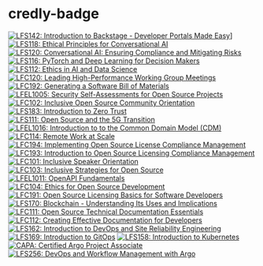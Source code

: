 # credly-badge

<!--START_SECTION:badges-->
[![LFS142: Introduction to Backstage - Developer Portals Made Easy](https://images.credly.com/size/110x110x110x110/images/7caa3e89-2da5-4afc-a694-ebc4c5045c8f/blob)](http://www.credly.com/badges/855722cc-23fd-452c-a6b1-40e3c336f796 "LFS142: Introduction to Backstage - Developer Portals Made Easy")]
[![LFS118: Ethical Principles for Conversational AI](https://images.credly.com/size/110x110x110x110/images/d504af50-e3f2-4fc8-87bb-9d4452fb09f9/blob)](http://www.credly.com/badges/486f5659-d916-4f0d-8669-efa956619c7c "LFS118: Ethical Principles for Conversational AI")
[![LFS120: Conversational AI: Ensuring Compliance and Mitigating Risks](https://images.credly.com/size/110x110x110x110/images/9d8c577d-d242-4b2a-b64f-79dfdcf72ee8/blob)](http://www.credly.com/badges/f67e1f47-ac44-494b-9fd7-bd2e68c451a3 "LFS120: Conversational AI: Ensuring Compliance and Mitigating Risks")
[![LFS116: PyTorch and Deep Learning for Decision Makers](https://images.credly.com/size/110x110x110x110/images/9b88ea8b-bd05-4196-b338-10521ec8305d/blob)](http://www.credly.com/badges/8a0d8d2c-053f-451b-843b-6086f3385cf9 "LFS116: PyTorch and Deep Learning for Decision Makers")
[![LFS112: Ethics in AI and Data Science](https://images.credly.com/size/110x110x110x110/images/ec31c32f-3594-40ec-951b-75720d07efbf/blob)](http://www.credly.com/badges/66fd818d-88a0-46b2-8499-dd845d06b25e "LFS112: Ethics in AI and Data Science")
[![LFC120: Leading High-Performance Working Group Meetings](https://images.credly.com/size/110x110x110x110/images/34172571-ac59-4495-a938-9f731018d696/blob)](http://www.credly.com/badges/f8056927-cf89-4d5f-89b8-4bb03187fac0 "LFC120: Leading High-Performance Working Group Meetings")
[![LFC192: Generating a Software Bill of Materials](https://images.credly.com/size/110x110x110x110/images/3ec4dc00-c5ca-4271-98e7-baf91654f838/blob)](http://www.credly.com/badges/bb6a7960-8b07-42ff-942c-f6955602e7ba "LFC192: Generating a Software Bill of Materials")
[![LFEL1005: Security Self-Assessments for Open Source Projects](https://images.credly.com/size/110x110x110x110/images/3f266148-172f-427c-ba86-d25c73a29d1c/blob)](http://www.credly.com/badges/3e3307bb-a33a-4736-895f-c8a0dc4bac70 "LFEL1005: Security Self-Assessments for Open Source Projects")
[![LFC102: Inclusive Open Source Community Orientation](https://images.credly.com/size/110x110x110x110/images/4c923ac7-3490-4198-8ee6-fa9d3eb99b0d/blob)](http://www.credly.com/badges/b15bc78f-5dc6-4eb5-979e-7cb5bd742157 "LFC102: Inclusive Open Source Community Orientation")
[![LFS183: Introduction to Zero Trust](https://images.credly.com/size/110x110x110x110/images/030d09ff-a748-4dad-a76f-da3fc4d2c25b/blob)](http://www.credly.com/badges/8070d84a-04fb-45cb-8c2e-b3202d53ca03 "LFS183: Introduction to Zero Trust")
[![LFS111: Open Source and the 5G Transition](https://images.credly.com/size/110x110x110x110/images/2a7254bb-1832-40aa-912a-7f85900f93ce/blob)](http://www.credly.com/badges/d2ee3bdb-fadc-4e3e-b880-abe88cabdf70 "LFS111: Open Source and the 5G Transition")
[![LFEL1016: Introduction to to the Common Domain Model (CDM)](https://images.credly.com/size/110x110x110x110/images/655c6902-8aab-46f5-a847-4ff00628c498/blob)](http://www.credly.com/badges/5d5b9aa9-b9e1-4a9d-b83c-2b1e70a3d6d4 "LFEL1016: Introduction to to the Common Domain Model (CDM)")
[![LFC114: Remote Work at Scale](https://images.credly.com/size/110x110x110x110/images/4e7092ff-b0df-4a99-8c57-dd9c3fa9c1f5/blob)](http://www.credly.com/badges/8be8bdea-1bf1-41e8-996f-f1bfcab53fea "LFC114: Remote Work at Scale")
[![LFC194: Implementing Open Source License Compliance Management](https://images.credly.com/size/110x110x110x110/images/efb4ebc9-5b26-49e4-bf8d-52a5996d247a/blob)](http://www.credly.com/badges/95741b0c-86d5-4fde-b08d-44acd8bddaa9 "LFC194: Implementing Open Source License Compliance Management")
[![LFC193: Introduction to Open Source Licensing Compliance Management](https://images.credly.com/size/110x110x110x110/images/647a2912-0b98-4ee3-9cc0-0c89a01cdc02/blob)](http://www.credly.com/badges/0a00473e-6b21-475e-b729-7f4ad235a655 "LFC193: Introduction to Open Source Licensing Compliance Management")
[![LFC101: Inclusive Speaker Orientation](https://images.credly.com/size/110x110x110x110/images/16fbd343-192a-49ee-b9b9-de7bd1d4bf17/blob)](http://www.credly.com/badges/ff8e645c-e7b3-4253-93ef-9ae1ceb30d78 "LFC101: Inclusive Speaker Orientation")
[![LFC103: Inclusive Strategies for Open Source](https://images.credly.com/size/110x110x110x110/images/ec7dd913-1a42-4986-b627-08121eec53e3/blob)](http://www.credly.com/badges/cea32da7-e536-4b20-8e75-1352ca5a18a4 "LFC103: Inclusive Strategies for Open Source")
[![LFEL1011: OpenAPI Fundamentals](https://images.credly.com/size/110x110x110x110/images/702cdbe4-2925-496b-a77f-96fdf90404a7/blob)](http://www.credly.com/badges/9eaf41b2-6c97-4337-a028-32df5b0a4e12 "LFEL1011: OpenAPI Fundamentals")
[![LFC104: Ethics for Open Source Development](https://images.credly.com/size/110x110x110x110/images/46288e51-75a7-4aaa-959e-0156d4b5af92/blob)](http://www.credly.com/badges/0259b6bc-5a1c-4e33-a7d2-744297927f89 "LFC104: Ethics for Open Source Development")
[![LFC191: Open Source Licensing Basics for Software Developers](https://images.credly.com/size/110x110x110x110/images/e80f8a97-fb95-4b3d-b272-4b955b9f4025/blob)](http://www.credly.com/badges/6f8d6232-8449-4677-9e33-cfd29174421c "LFC191: Open Source Licensing Basics for Software Developers")
[![LFS170: Blockchain - Understanding Its Uses and Implications](https://images.credly.com/size/110x110x110x110/images/c0f9fdd5-b0f0-4d4a-b150-b7c01d9d1208/blob)](http://www.credly.com/badges/ab6f3282-d7e9-4554-8c3b-fd10f13fb209 "LFS170: Blockchain - Understanding Its Uses and Implications")
[![LFC111: Open Source Technical Documentation Essentials](https://images.credly.com/size/110x110x110x110/images/286841ed-5966-4843-b020-c00b17636e38/blob)](http://www.credly.com/badges/e7a6e648-23d7-474f-9d1c-07d1ec3d0235 "LFC111: Open Source Technical Documentation Essentials")
[![LFC112: Creating Effective Documentation for Developers](https://images.credly.com/size/110x110x110x110/images/62081479-8c0a-4db6-8cfa-3cfbd8b5b7e6/blob)](http://www.credly.com/badges/ee80f37d-892f-4803-acb9-d0447689f011 "LFC112: Creating Effective Documentation for Developers")
[![LFS162: Introduction to DevOps and Site Reliability Engineering](https://images.credly.com/size/110x110x110x110/images/2397c05c-eb0e-4b08-be97-9e8261d43125/blob)](http://www.credly.com/badges/a7b17d6c-f5a4-406b-8eb3-31575a134d42 "LFS162: Introduction to DevOps and Site Reliability Engineering")
[![LFS169: Introduction to GitOps](https://images.credly.com/size/110x110x110x110/images/032a65da-a036-4d05-ad80-8fc1274363ab/blob)](http://www.credly.com/badges/26fcf5db-38bf-43e7-91d2-4b565b7bf42c "LFS169: Introduction to GitOps")
[![LFS158: Introduction to Kubernetes](https://images.credly.com/size/110x110x110x110/images/4b5a8636-c554-482d-bbdc-7925fb3624c3/blob)](http://www.credly.com/badges/6cb2358e-d0b3-468e-a700-819ba14e6d6a "LFS158: Introduction to Kubernetes")
[![CAPA: Certified Argo Project Associate](https://images.credly.com/size/110x110x110x110/images/12624f9e-6b4a-43f0-b7a2-afb2c6cf8059/image.png)](http://www.credly.com/badges/7bf21552-b376-4631-b001-65575c021925 "CAPA: Certified Argo Project Associate")
[![LFS256: DevOps and Workflow Management with Argo](https://images.credly.com/size/110x110x110x110/images/dec28796-b4df-40e3-87f7-bdbcf02c3d2c/blob)](http://www.credly.com/badges/3911dca5-77bb-42fb-b752-ce685df7eb50 "LFS256: DevOps and Workflow Management with Argo")
<!--END_SECTION:badges-->
